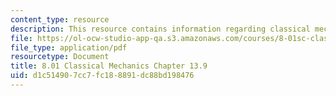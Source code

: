 ```yaml
---
content_type: resource
description: This resource contains information regarding classical mechanics.
file: https://ol-ocw-studio-app-qa.s3.amazonaws.com/courses/8-01sc-classical-mechanics-fall-2016/d1c514907cc7fc188891dc88bd198476_MIT8_01F16_chapter13.9.pdf
file_type: application/pdf
resourcetype: Document
title: 8.01 Classical Mechanics Chapter 13.9
uid: d1c51490-7cc7-fc18-8891-dc88bd198476
---
```

